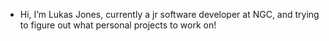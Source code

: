 - Hi, I’m Lukas Jones, currently a jr software developer at NGC, and trying to figure out what personal projects to work on!

<!---
Lukas-0426/Lukas-0426 is a ✨ special ✨ repository because its `README.md` (this file) appears on your GitHub profile.
You can click the Preview link to take a look at your changes.
--->
